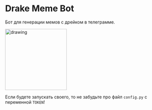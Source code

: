 # Drake Meme Bot
Бот для генерации мемов с дрейком в телеграмме.

<img src="./resources/drake-yes-small.png" alt="drawing" width="200"/>

Если будете запускать своего, то не забудьте про файл `config.py` с переменной `TOKEN`!
